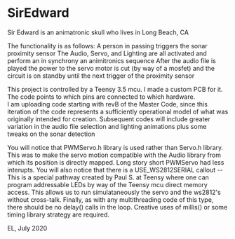 # SirEdward
Sir Edward is an animatronic skull who lives in Long Beach, CA

The functionality is as follows:
A person in passing triggers the sonar proximity sensor
The Audio, Servo, and Lighting are all activated and perform an in synchrony an animitronics sequence
After the audio file is played the power to the servo motor is cut (by way of a mosfet) and the circuit is on standby until the next trigger of the proximity sensor

This project is controlled by a Teensy 3.5 mcu.  I made a custom PCB for it.  The code points to which pins are connected to which hardware.  
I am uploading code starting with revB of the Master Code, since this iteration of the code represents a sufficiently operational model of what was originally intended for creation.
Subsequent codes will include greater variation in the audio file selection and lighting animations plus some tweaks on the sonar detection

You will notice that PWMServo.h library is used rather than Servo.h library.  This was to make the servo motion compatible with the Audio library from which its position is 
directly mapped.  Long story short PWMServo had less interupts.  You will also notice that there is a USE_WS2812SERIAL callout -- This is a special pathway created by Paul S. 
at Teensy where one can program addressable LEDs by way of the Teensy mcu direct memory access.  This allows us to run simulataneously the servo and the ws2812's without cross-talk. 
Finally, as with any multithreading code of this type, there should be no delay() calls in the loop. Creative uses of millis() or some timing library strategy are required.  

EL, July 2020
